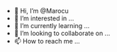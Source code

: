 - 👋 Hi, I’m @Marocu
- 👀 I’m interested in ...
- 🌱 I’m currently learning ...
- 💞️ I’m looking to collaborate on ...
- 📫 How to reach me ...

<!---
Marocu/Marocu is a ✨ special ✨ repository because its `README.md` (this file) appears on your GitHub profile.
You can click the Preview link to take a look at your changes.
--->
